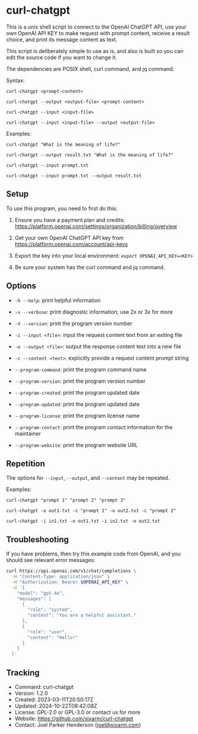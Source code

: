 # curl-chatgpt

This is a unix shell script to connect to the OpenAI ChatGPT API,
use your own OpenAI API KEY to make request with prompt content, 
receive a result choice, and print its message content as text.

This script is deliberately simple to use as is, and also is
built so you can edit the source code if you want to change it.

The dependencies are POSIX shell, curl command, and jq command.

Syntax:

    curl-chatgpt <prompt-content>

    curl-chatgpt --output <output-file> <prompt-content>

    curl-chatgpt --input <input-file>

    curl-chatgpt --input <input-file> --output <output-file>

Examples:

    curl-chatgpt "What is the meaning of life?"

    curl-chatgpt --output result.txt "What is the meaning of life?"

    curl-chatgpt --input prompt.txt

    curl-chatgpt --input prompt.txt --output result.txt

## Setup

To use this program, you need to first do this:

  1. Ensure you have a payment plan and credits:
     https://platform.openai.com/settings/organization/billing/overview

  2. Get your own OpenAI ChatGPT API key from
     https://platform.openai.com/account/api-keys

  3. Export the key into your local environment:
     `export OPENAI_API_KEY=<KEY>`

  4. Be sure your system has the curl command and jq command.

## Options

  * `-h --help`: 
      print helpful information

  * `-v --verbose`: 
      print diagnostic information; use 2x or 3x for more

  * `-V --version`: 
      print the program version number

  * `-i --input <file>`:
      input the request content text from an exiting file

  * `-o --output <file>`:
      output the response content text into a new file

  * `-c --content <text>`:
      explicitly provide a request content prompt string

  * `--program-command`:
      print the program command name

  * `--program-version`:
      print the program version number

  * `--program-created`:
      print the program updated date

  * `--program-updated`:
      print the program updated date

  * `--program-license`:
      print the program license name

  * `--program-contact`:
      print the program contact information for the maintainer

  * `--program-website`:
      print the program website URL

## Repetition

The options for `--input`, `--output`, and `--content` may be repeated.

Examples:

    curl-chatgpt "prompt 1" "prompt 2" "prompt 3"

    curl-chatgpt -o out1.txt -c "prompt 1" -o out2.txt -c "prompt 2"

    curl-chatgpt -i in1.txt -o out1.txt -i in2.txt -o out2.txt


## Troubleshooting

If you have problems, then try this example code from OpenAI, and you should see relevant error messages:

```sh
curl https://api.openai.com/v1/chat/completions \
  -H "Content-Type: application/json" \
  -H "Authorization: Bearer $OPENAI_API_KEY" \
  -d '{
    "model": "gpt-4o",
    "messages": [
      {
        "role": "system",
        "content": "You are a helpful assistant."
      },
      {
        "role": "user",
        "content": "Hello!"
      }
    ]
  }'
```

## Tracking

  * Command: curl-chatgpt
  * Version: 1.2.0
  * Created: 2023-03-11T20:50:17Z
  * Updated: 2024-10-22T08:42:08Z
  * License: GPL-2.0 or GPL-3.0 or contact us for more
  * Website: https://github.com/sixarm/curl-chatgpt
  * Contact: Joel Parker Henderson (joel@sixarm.com)
